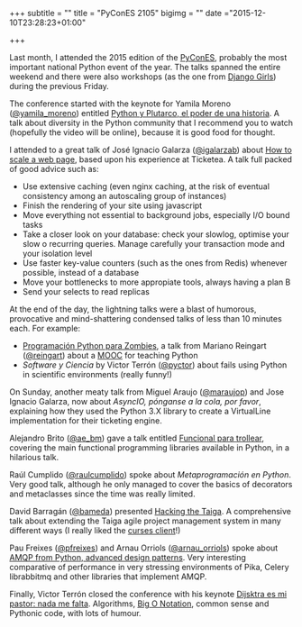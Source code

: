+++
subtitle = ""
title = "PyConES 2105"
bigimg = ""
date ="2015-12-10T23:28:23+01:00"

+++

Last month, I attended the 2015 edition of the [PyConES](http://2015.es.pycon.org), probably the most important national Python event of the year. The talks spanned the entire weekend and there were also workshops (as the one from [Django Girls](https://djangogirls.org/pycones2015/)) during the previous Friday.

<!-- TEASER_END -->

The conference started with the keynote for Yamila Moreno ([@yamila_moreno](https://twitter.com/yamila_moreno)) entitled [Python y Plutarco, el poder de una historia](http://yamila-moreno.github.io/Python-y-Plutarco-el-poder-de-una-historia/). A talk about diversity in the Python community that I recommend you to watch (hopefully the video will be online), because it is good food for thought.

I attended to a great talk of José Ignacio Galarza ([@igalarzab](https://twitter.com/igalarzab)) about [How to scale a web page](https://speakerdeck.com/igalarzab/how-to-scale-a-web-page), based upon his experience at Ticketea. A talk full packed of good advice such as:

- Use extensive caching (even nginx caching, at the risk of eventual consistency among an autoscaling group of instances)
- Finish the rendering of your site using javascript
- Move everything not essential to background jobs, especially I/O bound tasks
- Take a closer look on your database: check your slowlog, optimise your slow o recurring queries. Manage carefully your transaction mode and your isolation level
- Use faster key-value counters (such as the ones from Redis) whenever possible, instead of a database
- Move your bottlenecks to more appropiate tools, always having a plan B
- Send your selects to read replicas

At the end of the day, the lightning talks were a blast of humorous, provocative and mind-shattering condensed talks of less than 10 minutes each. For example:

- [Programación Python para Zombies](http://es.slideshare.net/reingart/programacion-python-para-zombis-charla-relampago), a talk from Mariano Reingart ([@reingart](https://twitter.com/reingart)) about a [MOOC](https://en.wikipedia.org/wiki/Massive_open_online_course) for teaching Python
- *Software y Ciencia* by Victor Terrón ([@pyctor](https://twitter.com/pyctor)) about fails using Python in scientific environments (really funny!)

On Sunday, another meaty talk from Miguel Araujo ([@maraujop](https://twitter.com/maraujop)) and Jose Ignacio Galarza, now about *AsyncIO, pónganse a la cola, por favor*, explaining how they used the Python 3.X library to create a VirtualLine implementation for their ticketing engine.

Alejandro Brito ([@ae_bm](https://twitter.com/ae_bm)) gave a talk entitled [Funcional para trollear](http://es.slideshare.net/ae_bm/funcional-para-trollear), covering the main functional programming libraries available in Python, in a hilarious talk.

Raúl Cumplido ([@raulcumplido](https://twitter.com/raulcumplido)) spoke about *Metaprogramación en Python*. Very good talk, although he only managed to cover the basics of decorators and metaclasses since the time was really limited.

David Barragán ([@bameda](https://twitter.com/bameda)) presented [Hacking the Taiga](http://bameda.github.io/slides/2015/pycones_2015/hacking_the_taiga). A comprehensive talk about extending the Taiga agile project management system in many different ways (I really liked the [curses client](http://bameda.github.io/slides/2015/pycones_2015/hacking_the_taiga/#/7/4)!)

Pau Freixes ([@pfreixes](https://twitter.com/pfreixes)) and Arnau Orriols ([@arnau_orriols](https://twitter.com/arnau_orriols)) spoke about [AMQP from Python, advanced design patterns](https://github.com/pfreixes/python-amqp-pycones/blob/master/slides.rst). Very interesting comparative of performance in very stressing environments of Pika, Celery librabbitmq and other libraries that implement AMQP.

Finally, Victor Terrón closed the conference with his keynote [Dijsktra es mi pastor: nada me falta](https://github.com/vterron/PyConES-2015). Algorithms, [Big O Notation](https://en.wikipedia.org/wiki/Big_O_notation), common sense and Pythonic code, with lots of humour.
